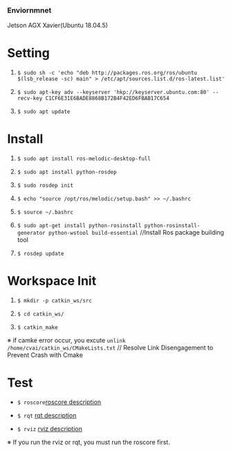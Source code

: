 ### Enviornmnet
Jetson AGX Xavier(Ubuntu 18.04.5)


# Setting

1. ```$ sudo sh -c 'echo "deb http://packages.ros.org/ros/ubuntu $(lsb_release -sc) main" > /etc/apt/sources.list.d/ros-latest.list'```

2. ```$ sudo apt-key adv --keyserver 'hkp://keyserver.ubuntu.com:80' --recv-key C1CF6E31E6BADE8868B172B4F42ED6FBAB17C654```

3. ```$ sudo apt update```


# Install

1. ```$ sudo apt install ros-melodic-desktop-full```

2. ```$ sudo apt install python-rosdep```

3. ```$ sudo rosdep init```

4. ```$ echo "source /opt/ros/melodic/setup.bash" >> ~/.bashrc```

5. ```$ source ~/.bashrc```

6. ```$ sudo apt-get install python-rosinstall python-rosinstall-generator python-wstool build-essential``` //Install Ros package building tool

7. ```$ rosdep update```

# Workspace Init

1. ```$ mkdir -p catkin_ws/src```

2. ```$ cd catkin_ws/```

3. ```$ catkin_make```

※ if camke error occur, you excute ```unlink /home/cvai/catkin_ws/CMakeLists.txt``` // Resolve Link Disengagement to Prevent Crash with Cmake

# Test

-  ```$ roscore```<a href = 'http://wiki.ros.org/roscore'>roscore description</a>

- ```$ rqt``` <a href = 'http://wiki.ros.org/rqt'>rqt description</a>

- ```$ rviz``` <a href = 'http://wiki.ros.org/rviz'>rviz description</a>

※ If you run the rviz or rqt, you must run the roscore first.

